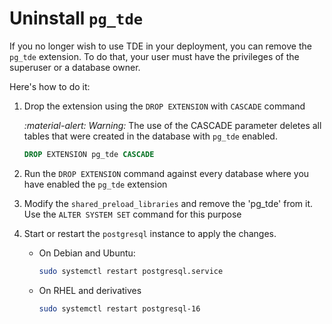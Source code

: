 # Uninstall `pg_tde`

If you no longer wish to use TDE in your deployment, you can remove the `pg_tde` extension. To do that, your user must have the privileges of the superuser or a database owner.

Here's how to do it:

1. Drop the extension using the `DROP EXTENSION` with `CASCADE` command

   <i warning>:material-alert: Warning:</i> The use of the CASCADE parameter deletes all tables that were created in the database with `pg_tde` enabled.

   ```sql
   DROP EXTENSION pg_tde CASCADE
   ```

2. Run the `DROP EXTENSION` command against every database where you have enabled the `pg_tde` extension

3. Modify the `shared_preload_libraries` and remove the 'pg_tde' from it. Use the `ALTER SYSTEM SET` command for this purpose

4. Start or restart the `postgresql` instance to apply the changes.

    * On Debian and Ubuntu:    

       ```sh
       sudo systemctl restart postgresql.service
       ```
    
    * On RHEL and derivatives

       ```sh
       sudo systemctl restart postgresql-16
       ```